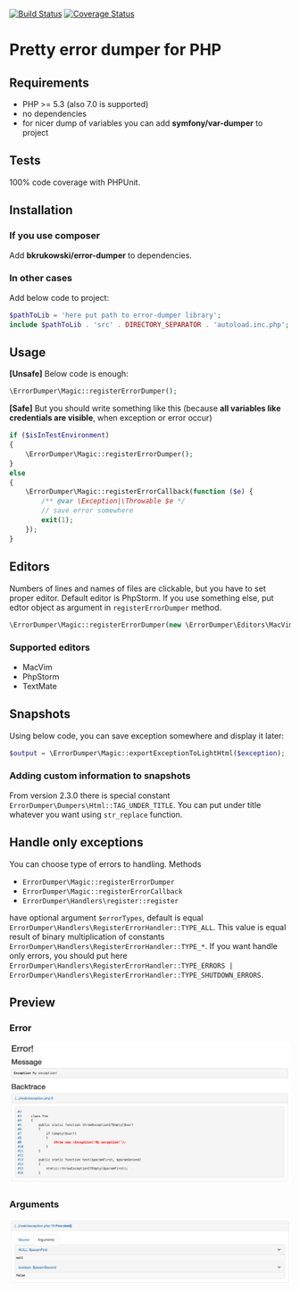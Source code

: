 [![Build Status](https://travis-ci.org/bkrukowski/error-dumper.svg?branch=master)](https://travis-ci.org/bkrukowski/error-dumper)
[![Coverage Status](https://coveralls.io/repos/bkrukowski/error-dumper/badge.svg?branch=master&service=github)](https://coveralls.io/github/bkrukowski/error-dumper?branch=master)

# Pretty error dumper for PHP

## Requirements

* PHP >= 5.3 (also 7.0 is supported)
* no dependencies
* for nicer dump of variables you can add **symfony/var-dumper** to project

## Tests

100% code coverage with PHPUnit.

## Installation

### If you use composer

Add **bkrukowski/error-dumper** to dependencies.

### In other cases

Add below code to project:

```php
$pathToLib = 'here put path to error-dumper library';
include $pathToLib . 'src' . DIRECTORY_SEPARATOR . 'autoload.inc.php';
```

## Usage

**[Unsafe]** Below code is enough:

```php
\ErrorDumper\Magic::registerErrorDumper();
```

**[Safe]** But you should write something like this (because **all variables like credentials are visible**, when exception or error occur)

```php
if ($isInTestEnvironment)
{
    \ErrorDumper\Magic::registerErrorDumper();
}
else
{
    \ErrorDumper\Magic::registerErrorCallback(function ($e) {
        /** @var \Exception|\Throwable $e */
        // save error somewhere
        exit(1);
    });
}
```

## Editors

Numbers of lines and names of files are clickable, but you have to set proper editor. Default editor is PhpStorm. If you use something else, put edtor object as argument in `registerErrorDumper` method.

```php
\ErrorDumper\Magic::registerErrorDumper(new \ErrorDumper\Editors\MacVim());
```

### Supported editors

* MacVim
* PhpStorm
* TextMate

## Snapshots

Using below code, you can save exception somewhere and display it later:

```php
$output = \ErrorDumper\Magic::exportExceptionToLightHtml($exception);
```

### Adding custom information to snapshots

From version 2.3.0 there is special constant `ErrorDumper\Dumpers\Html::TAG_UNDER_TITLE`. You can put under title whatever you want using `str_replace` function.

## Handle only exceptions

You can choose type of errors to handling. Methods

* `ErrorDumper\Magic::registerErrorDumper`
* `ErrorDumper\Magic::registerErrorCallback`
* `ErrorDumper\Handlers\register::register`

have optional argument `$errorTypes`, default is equal `ErrorDumper\Handlers\RegisterErrorHandler::TYPE_ALL`.
This value is equal result of binary multiplication of constants `ErrorDumper\Handlers\RegisterErrorHandler::TYPE_*`.
If you want handle only errors, you should put here `ErrorDumper\Handlers\RegisterErrorHandler::TYPE_ERRORS | ErrorDumper\Handlers\RegisterErrorHandler::TYPE_SHUTDOWN_ERRORS`.

## Preview

### Error

![Preview exception](resources/img/preview-exception.png)

### Arguments

![Preview arguments](resources/img/preview-arguments.png)
